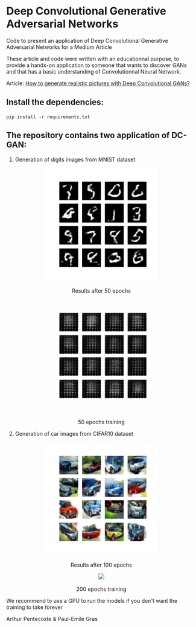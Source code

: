 # Deep Convolutional Generative Adversarial Networks

Code to present an application of Deep Convolutional Generative Adversarial Networks for a Medium Article

These article and code were written with an educationnal purpose, to provide a hands-on application to someone that wants to discover GANs and that has a basic understanding of Convolutionnal Neural Network.


Article: [How to generate realistic pictures with Deep Convolutional GANs?](https://medium.com/dc-gan/how-to-build-deep-gans-to-generate-pictures-328beb40c14)

## Install the dependencies:
```
pip install -r requirements.txt
```


## The repository contains two application of DC-GAN:

1) Generation of digits images from MNIST dataset

<p align="center">
   
  <img src="images&gifs/mnist_epoch_50.png" width="300">
  <p align="center"> Results after 50 epochs  </p>
</p>


<p align="center">
  <img src="images&gifs/mnist.gif" width="300">
  <p align="center"> 50 epochs training  </p>
</p>



2) Generation of car images from CIFAR10 dataset


<p align="center">
   
  <img src="images&gifs/cifar10_cars_epoch100_4by4.png" width="300">
  <p align="center"> Results after 100 epochs  </p>
</p>


<p align="center">
  <img src="images&gifs/dcgan_cifar10_cars.gif" width="300">
  <p align="center"> 200 epochs training  </p>
</p>



We recommend to use a GPU to run the models if you don't want the training to take forever

Arthur Pentecoste & Paul-Emile Gras
